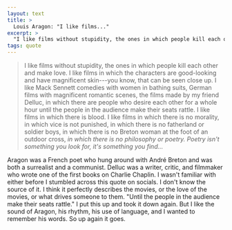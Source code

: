 ```yaml
---
layout: text
title: >
  Louis Aragon: "I like films..."
excerpt: >
  "I like films without stupidity, the ones in which people kill each other and make love. I like films in which the characters are good-looking..."
tags: quote
---
```

> I like films without stupidity, the ones in which people kill each other and make love. I like films in which the characters are good-looking and have magnificent skin---you know, that can be seen close up. I like Mack Sennett comedies with women in bathing suits, German films with magnificent romantic scenes, the films made by my friend Delluc, in which there are people who desire each other for a whole hour until the people in the audience make their seats rattle. I like films in which there is blood. I like films in which there is no morality, in which vice is not punished, in which there is no fatherland or soldier boys, in which there is no Breton woman at the foot of an outdoor cross, _in which there is no philosophy or poetry. Poetry isn't something you look for, it's something you find..._

Aragon was a French poet who hung around with André Breton and was both a surrealist and a communist. Delluc was a writer, critic, and filmmaker who wrote one of the first books on Charlie Chaplin. I wasn't familiar with either before I stumbled across this quote on socials. I don't know the source of it. I think it perfectly describes the movies, or the love of the movies, or what drives someone to them. "Until the people in the audience make their seats rattle." I put this up and took it down again. But I like the sound of Aragon, his rhythm, his use of language, and I wanted to remember his words. So up again it goes.
